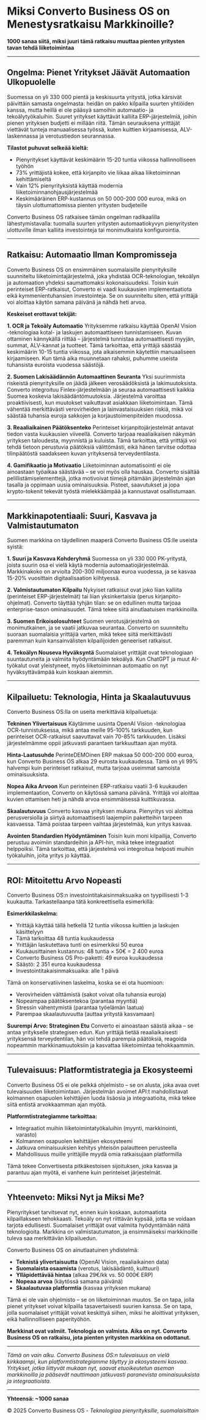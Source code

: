 # Miksi Converto Business OS on Menestysratkaisu Markkinoille?

**1000 sanaa siitä, miksi juuri tämä ratkaisu muuttaa pienten yritysten tavan tehdä liiketoimintaa**

---

## Ongelma: Pienet Yritykset Jäävät Automaation Ulkopuolelle

Suomessa on yli 330 000 pientä ja keskisuurta yritystä, jotka kärsivät päivittäin samasta ongelmasta: heidän on pakko kilpailla suurten yhtiöiden kanssa, mutta heillä ei ole pääsyä samoihin automaatio- ja tekoälytyökaluihin. Suuret yritykset käyttävät kalliita ERP-järjestelmiä, joihin pienen yrityksen budjetti ei millään riitä. Tämän seurauksena yrittäjät viettävät tunteja manuaalisessa työssä, kuten kuittien kirjaamisessa, ALV-laskennassa ja verotustiedon seurannassa.

**Tilastot puhuvat selkeää kieltä:**
- Pienyritykset käyttävät keskimäärin 15-20 tuntia viikossa hallinnolliseen työhön
- 73% yrittäjistä kokee, että kirjanpito vie liikaa aikaa liiketoiminnan kehittämiseltä
- Vain 12% pienyrityksistä käyttää modernia liiketoiminnanohjausjärjestelmää
- Keskimääräinen ERP-kustannus on 50 000-200 000 euroa, mikä on täysin ulottumattomissa pienten yritysten budjeteille

Converto Business OS ratkaisee tämän ongelman radikaalilla lähestymistavalla: tuomalla suurten yritysten automaatiokyvyn pienyritysten ulottuville ilman kalliita investointeja tai monimutkaista konfigurointia.

---

## Ratkaisu: Automaatio Ilman Kompromisseja

Converto Business OS on ensimmäinen suomalaisille pienyrityksille suunniteltu liiketoimintajärjestelmä, joka yhdistää OCR-teknologian, tekoälyn ja automaation yhdeksi saumattomaksi kokonaisuudeksi. Toisin kuin perinteiset ERP-ratkaisut, Converto ei vaadi kuukausien implementaatiota eikä kymmenientuhansien investointeja. Se on suunniteltu siten, että yrittäjä voi aloittaa käytön samana päivänä ja nähdä heti arvoa.

**Keskeiset erottavat tekijät:**

**1. OCR ja Tekoäly Automaatio**
Yrityksemme ratkaisu käyttää OpenAI Vision -teknologiaa kotal- ja laskujen automaattiseen tunnistamiseen. Kuvan ottaminen kännykällä riittää – järjestelmä tunnistaa automaattisesti myyjän, summat, ALV-kannat ja tuotteet. Tämä tarkoittaa, että yrittäjä säästää keskimäärin 10-15 tuntia viikossa, jota aikaisemmin käytettiin manuaaliseen kirjaamiseen. Kun tämä aika muunnetaan rahaksi, puhumme useista tuhansista euroista vuodessa säästöjä.

**2. Suomen Lakisäädännön Automaattinen Seuranta**
Yksi suurimmista riskeistä pienyrityksille on jäädä jälkeen verosäädöksistä ja lakimuutoksista. Converto integroituu Finlex-järjestelmään ja seuraa automaattisesti kaikkia Suomea koskevia lakisäädäntömuutoksia. Järjestelmä varoittaa proaktiivisesti, kun muutokset vaikuttavat asiakkaan liiketoimintaan. Tämä vähentää merkittävästi verovirheiden ja lainvastaisuuksien riskiä, mikä voi säästää tuhansia euroja sakkojen ja korjaustoimenpiteiden muodossa.

**3. Reaaliaikainen Päätöksenteko**
Perinteiset kirjanpitojärjestelmät antavat tiedon vasta kuukausien viiveellä. Converto tarjoaa reaaliaikaisen näkymän yrityksen taloudesta, myynnistä ja kuluista. Tämä tarkoittaa, että yrittäjä voi tehdä tietoon perustuvia päätöksiä välittömästi, eikä hänen tarvitse odottaa tilinpäätöstä saadakseen kuvan yrityksensä terveydentilasta.

**4. Gamifikaatio ja Motivaatio**
Liiketoiminnan automatisointi ei ole ainoastaan työaikaa säästävää – se voi myös olla hauskaa. Converto sisältää pelillistämiselementtejä, jotka motivoivat tiimejä pitämään järjestelmän ajan tasalla ja oppimaan uusia ominaisuuksia. Pisteet, saavutukset ja jopa krypto-tokenit tekevät työstä mielekkäämpää ja kannustavat osallistumaan.

---

## Markkinapotentiaali: Suuri, Kasvava ja Valmistautumaton

Suomen markkina on täydellinen maaperä Converto Business OS:lle useista syistä:

**1. Suuri ja Kasvava Kohderyhmä**
Suomessa on yli 330 000 PK-yritystä, joista suurin osa ei vielä käytä modernia automaatiojärjestelmää. Markkinakoko on arviolta 200-300 miljoonaa euroa vuodessa, ja se kasvaa 15-20% vuosittain digitaalisaation kiihtyessä.

**2. Valmistautumaton Kilpailu**
Nykyiset ratkaisut ovat joko liian kalliita (perinteiset ERP-järjestelmät) tai liian yksinkertaisia (perus kirjanpito-ohjelmat). Converto täyttää tyhjän tilan: se on edullinen mutta tarjoaa enterprise-tason ominaisuudet. Tämä tekee siitä ainutlaatuisen markkinoilla.

**3. Suomen Erikoisolosuhteet**
Suomen verotusjärjestelmä on monimutkainen, ja se vaatii jatkuvaa seurantaa. Converto on suunniteltu suoraan suomalaisia yrittäjiä varten, mikä tekee siitä merkittävästi paremman kuin kansainvälisten kilpailijoiden geneeriset ratkaisut.

**4. Tekoälyn Nouseva Hyväksyntä**
Suomalaiset yrittäjät ovat teknologiaan suuntautuneita ja valmiita hyödyntämään tekoälyä. Kun ChatGPT ja muut AI-työkalut ovat yleistyneet, myös liiketoiminnan automaatio on nyt hyväksyttävämpää kuin koskaan aiemmin.

---

## Kilpailuetu: Teknologia, Hinta ja Skaalautuvuus

Converto Business OS:lla on useita merkittäviä kilpailuetuja:

**Tekninen Ylivertaisuus**
Käytämme uusinta OpenAI Vision -teknologiaa OCR-tunnistuksessa, mikä antaa meille 95-100% tarkkuuden, kun perinteiset OCR-ratkaisut saavuttavat vain 70-85% tarkkuuden. Lisäksi järjestelmämme oppii jatkuvasti parantaen tarkkuuttaan ajan myötä.

**Hinta-Laatusuhde**
PerinteDEMOinen ERP maksaa 50 000-200 000 euroa, kun Converto Business OS alkaa 29 eurosta kuukaudessa. Tämä on yli 99% halvempi kuin perinteiset ratkaisut, mutta tarjoaa useimmat samoista ominaisuuksista.

**Nopea Aika Arvoon**
Kun perinteinen ERP-ratkaisu vaatii 3-6 kuukauden implementaation, Converto on käytössä samana päivänä. Yrittäjä voi aloittaa kuvien ottamisen heti ja nähdä arvoa ensimmäisessä kuittikuvassa.

**Skaalautuvuus**
Converto kasvaa yrityksen mukana. Pienyritys voi aloittaa perusversiolla ja siirtyä automaattisesti laajempiin paketteihin tarpeen kasvaessa. Tämä poistaa tarpeen vaihtaa järjestelmää, kun yritys kasvaa.

**Avointen Standardien Hyödyntäminen**
Toisin kuin moni kilpailija, Converto perustuu avoimiin standardeihin ja API-hin, mikä tekee integraatiot helppoiksi. Tämä tarkoittaa, että järjestelmä voi integroitua helposti muihin työkaluihin, joita yritys jo käyttää.

---

## ROI: Mitoitettu Arvo Nopeasti

Converto Business OS:n investointitakaisinmaksuaika on tyypillisesti 1-3 kuukautta. Tarkastellaanpa tätä konkreettisella esimerkillä:

**Esimerkkilaskelma:**
- Yrittäjä käyttää tällä hetkellä 12 tuntia viikossa kuittien ja laskujen käsittelyyn
- Tämä tarkoittaa 48 tuntia kuukaudessa
- Yrittäjän laskutettava tunti on esimerkiksi 50 euroa
- Kuukausittainen kustannus: 48 tuntia × 50€ = 2 400 euroa
- Converto Business OS Pro-paketti: 49 euroa kuukaudessa
- Säästö: 2 351 euroa kuukaudessa
- Investointitakaisinmaksuaika: alle 1 päivä

Tämä on konservatiivinen laskelma, koska se ei ota huomioon:
- Verovirheiden välttämistä (sakot voivat olla tuhansia euroja)
- Nopeampaa päätöksentekoa (parantaa myyntiä)
- Stressin vähentymistä (parantaa työelämän laatua)
- Parempaa skaalautuvuutta (auttaa yritystä kasvamaan)

**Suurempi Arvo: Strateginen Etu**
Converto ei ainoastaan säästä aikaa – se antaa yritykselle strategisen edun. Kun yrittäjä tietää reaaliaikaisesti yrityksensä terveydentilan, hän voi tehdä parempia päätöksiä, reagoida nopeammin markkinamuutoksiin ja kasvattaa liiketoimintaa tehokkaammin.

---

## Tulevaisuus: Platformtistrategia ja Ekosysteemi

Converto Business OS ei ole pelkkä ohjelmisto – se on alusta, joka avaa ovet tulevaisuuden liiketoimintaan. Järjestelmän avoimet API:t mahdollistavat kolmannen osapuolen kehittäjien luoda lisäosia ja integraatioita, mikä tekee siitä entistä arvokkaamman ajan myötä.

**Platformtistrategiamme tarkoittaa:**
- Integraatiot muihin liiketoimintatyökaluihin (myynti, markkinointi, varasto)
- Kolmannen osapuolen kehittäjien ekosysteemi
- Jatkuva ominaisuuksien kehitys yhteisön palautteen perusteella
- Mahdollisuus muille yrittäjille myydä omia ratkaisujaan platformilla

Tämä tekee Convertisesta pitkäkestoisen sijoituksen, joka kasvaa ja parantuu ajan myötä, ei vanhene kuin perinteiset järjestelmät.

---

## Yhteenveto: Miksi Nyt ja Miksi Me?

Pienyritykset tarvitsevat nyt, ennen kuin koskaan, automaatiota kilpaillakseen tehokkaasti. Tekoäly on nyt riittävän kypsää, jotta se voidaan tarjota edullisesti. Suomalaiset yrittäjät ovat valmiita hyödyntämään näitä teknologioita. Markkina on valmistautumaton, ja ensimmäiseksi markkinoille tuleva saa merkittävän kilpailuedun.

Converto Business OS on ainutlaatuinen yhdistelmä:
- **Teknistä ylivertaisuutta** (OpenAI Vision, reaaliaikainen data)
- **Suomalaista osaamista** (verotus, lakisäädäntö, kulttuuri)
- **Ylläpidettävää hintaa** (alkaa 29€/kk vs. 50 000€ ERP)
- **Nopeaa arvoa** (käytössä samana päivänä)
- **Skaalautuvaa platformtia** (kasvaa yrityksen mukana)

Tämä ei ole vain ohjelmisto – se on liiketoiminnan muutos. Se on tapa, jolla pienet yritykset voivat kilpailla tasavertaisesti suurien kanssa. Se on tapa, jolla suomalaiset yrittäjät voivat keskittyä siihen, miksi he aloittivat yrityksen, eikä hallinnolliseen paperityöhön.

**Markkinat ovat valmiit. Teknologia on valmista. Aika on nyt. Converto Business OS on ratkaisu, jota pienten yritysten markkina on odottanut.**

---

*Tämä on vain alku. Converto Business OS:n tulevaisuus on vielä kirkkaampi, kun platformtistrategiamme täyttyy ja ekosysteemi kasvaa. Yritykset, jotka liittyvät mukaan nyt, saavat etuoikeutetun aseman markkinoilla ja pääsevät nauttimaan jatkuvasti paranevista ominaisuuksista ja integraatioista.*

---

**Yhteensä: ~1000 sanaa**

© 2025 Converto Business OS - *Teknologiaa pienyrityksille, suomalaisittain*

